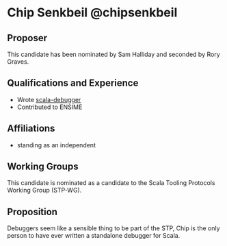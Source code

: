 # Chip Senkbeil @chipsenkbeil

## Proposer

This candidate has been nominated by Sam Halliday and seconded by Rory Graves.

## Qualifications and Experience

- Wrote [scala-debugger](http://scala-debugger.org/)
- Contributed to ENSIME

## Affiliations

- standing as an independent

## Working Groups

This candidate is nominated as a candidate to the Scala Tooling Protocols
Working Group (STP-WG).

## Proposition

Debuggers seem like a sensible thing to be part of the STP, Chip is the only
person to have ever written a standalone debugger for Scala.
